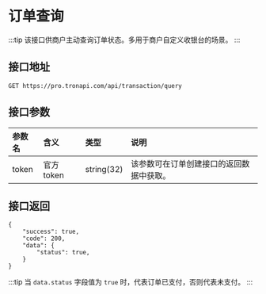 # 订单查询

:::tip
该接口供商户主动查询订单状态。多用于商户自定义收银台的场景。
:::

## 接口地址

```shell:no-line-numbers
GET https://pro.tronapi.com/api/transaction/query
```

## 接口参数
参数名 | 含义 | 类型 | 说明
:-|:-|:-|:-
token | 官方 token | string(32) | 该参数可在订单创建接口的返回数据中获取。

## 接口返回

```json:no-line-numbers  
{
    "success": true,
    "code": 200,
    "data": {
        "status": true,
    }
}
```

:::tip
当 `data.status` 字段值为 `true` 时，代表订单已支付，否则代表未支付。
:::